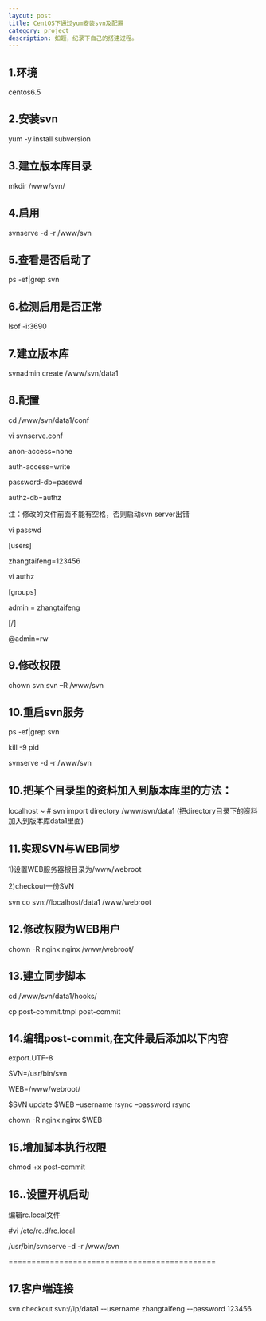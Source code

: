 ```yaml
---
layout: post
title: CentOS下通过yum安装svn及配置 
category: project
description: 如题，纪录下自己的搭建过程。
---
```


## 1.环境
centos6.5

## 2.安装svn
yum -y install subversion

## 3.建立版本库目录

mkdir /www/svn/

## 4.启用

svnserve -d -r /www/svn

## 5.查看是否启动了

ps -ef|grep svn

## 6.检测启用是否正常

lsof -i:3690

## 7.建立版本库

svnadmin create /www/svn/data1

## 8.配置

cd /www/svn/data1/conf

vi svnserve.conf

anon-access=none

auth-access=write

password-db=passwd

authz-db=authz

注：修改的文件前面不能有空格，否则启动svn server出错

vi passwd

[users]

zhangtaifeng=123456

vi authz

[groups]

admin = zhangtaifeng

[/]

@admin=rw

## 9.修改权限

chown svn:svn –R /www/svn

## 10.重启svn服务

ps -ef|grep svn

kill -9 pid

svnserve -d -r /www/svn

## 10.把某个目录里的资料加入到版本库里的方法：

localhost ~ # svn import directory  /www/svn/data1 (把directory目录下的资料加入到版本库data1里面)

## 11.实现SVN与WEB同步

1)设置WEB服务器根目录为/www/webroot

2)checkout一份SVN

svn co svn://localhost/data1 /www/webroot

## 12.修改权限为WEB用户

chown -R nginx:nginx /www/webroot/

## 13.建立同步脚本

cd /www/svn/data1/hooks/

cp post-commit.tmpl post-commit

## 14.编辑post-commit,在文件最后添加以下内容

export.UTF-8

SVN=/usr/bin/svn

WEB=/www/webroot/

$SVN update $WEB –username rsync –password rsync

chown -R nginx:nginx $WEB

## 15.增加脚本执行权限

chmod +x post-commit

## 16..设置开机启动

编辑rc.local文件

#vi /etc/rc.d/rc.local

/usr/bin/svnserve -d -r /www/svn

=============================================

## 17.客户端连接

svn checkout svn://ip/data1 --username zhangtaifeng --password 123456
